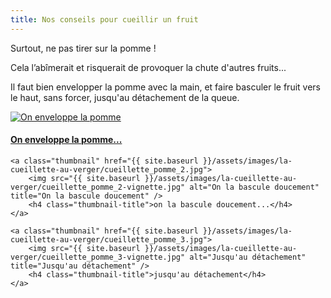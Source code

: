```yaml
---
title: Nos conseils pour cueillir un fruit
---
```



Surtout, ne  pas tirer sur la pomme !

Cela l’abîmerait et risquerait de provoquer la chute d'autres fruits...

Il faut bien envelopper la pomme avec la main, et faire basculer le fruit vers le haut, sans forcer, jusqu'au détachement de la queue.

<div class="image-container">
    <a class="thumbnail" href="{{ site.baseurl }}/assets/images/la-cueillette-au-verger/cueillette_pomme_1.jpg">
        <img src="{{ site.baseurl }}/assets/images/la-cueillette-au-verger/cueillette_pomme_1-vignette.jpg" alt="On enveloppe la pomme" title="On enveloppe la pomme" />
        <h4 class="thumbnail-title">On enveloppe la pomme...</h4>
    </a>

    <a class="thumbnail" href="{{ site.baseurl }}/assets/images/la-cueillette-au-verger/cueillette_pomme_2.jpg">
        <img src="{{ site.baseurl }}/assets/images/la-cueillette-au-verger/cueillette_pomme_2-vignette.jpg" alt="On la bascule doucement" title="On la bascule doucement" />
        <h4 class="thumbnail-title">on la bascule doucement...</h4>
    </a>
    
    <a class="thumbnail" href="{{ site.baseurl }}/assets/images/la-cueillette-au-verger/cueillette_pomme_3.jpg">
        <img src="{{ site.baseurl }}/assets/images/la-cueillette-au-verger/cueillette_pomme_3-vignette.jpg" alt="Jusqu'au détachement" title="Jusqu'au détachement" />
        <h4 class="thumbnail-title">jusqu'au détachement</h4>
    </a>
</div>



